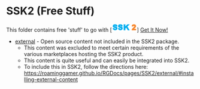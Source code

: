 # SSK2 (Free Stuff)

This folder contains free 'stuff' to go with [![SSK2](./ssk2_small.png)]  [Get It Now!](https://marketplace.coronalabs.com/vendor/4a8d1f3c-5e88-45e8-b5bf-834f5abe8872)

+ [external](https://roaminggamer.github.io/RGDocs/pages/SSK2/external/) - Open source content not included in the SSK2 package.  
	+ This content was excluded to meet certain requirements of the various marketplaces hosting the SSK2 product.  
	+ This content is quite useful and can easily be integrated into SSK2.
	+ To include this in SSK2, follow the directions here: https://roaminggamer.github.io/RGDocs/pages/SSK2/external/#installing-external-content

